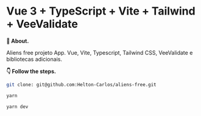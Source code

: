 # Vue 3 + TypeScript + Vite + Tailwind + VeeValidate

**💬 About.** 

Aliens free projeto App. Vue, Vite, Typescript, Tailwind CSS, VeeValidate e bibliotecas adicionais.

**👇 Follow the steps.** 

```bash
git clone: git@github.com:Helton-Carlos/aliens-free.git
```

```bash
yarn 
```

```bash
yarn dev
```